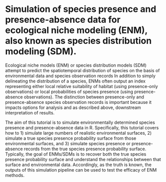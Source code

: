 <h1>Simulation of species presence and presence-absence data for ecological niche modeling (ENM), also known as species distribution modeling (SDM).</h1>

 Ecological niche models (ENM) or species distribution models (SDM) attempt to predict the spatiotemporal distribution of species on the basis of environmental data and species observation records In addition to simply delineating the distribution of a species, ENMs often output an index representing either local relative suitability of habitat (using presence-only observations) or local probabilities of species presence (using presence-absence observations). The distinction between presence-only and presence-absence species observation records is important because it impacts options for analysis and as described above, downstream interpretation of results.

 The aim of this tutorial is to simulate environmentally determined species presence and presence-absence data in R. Specifically, this tutorial covers how to 1) simulate large numbers of realistic environmental surfaces, 2) simulate a true species presence probability surface from those environmental surfaces, and 3) simulate species presence or presence-absence records from the true species presence probability surface. Typically, the goal of ENMs/SDMs is to recover both the true species presence probability surface and understand the relationships between that surface and environmental data. Accordingly, as the truth is known, the outputs of this simulation pipeline can be used to test the efficacy of ENM methods.